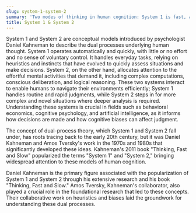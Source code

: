 ```yaml
---
slug: system-1-system-2
summary: 'Two modes of thinking in human cognition: System 1 is fast, automatic, and intuitive, while System 2 is slow, deliberate, and analytical.'
title: System 1 & System 2
---
```


System 1 and System 2 are conceptual models introduced by psychologist Daniel Kahneman to describe the dual processes underlying human thought. System 1 operates automatically and quickly, with little or no effort and no sense of voluntary control. It handles everyday tasks, relying on heuristics and instincts that have evolved to quickly assess situations and make decisions. System 2, on the other hand, allocates attention to the effortful mental activities that demand it, including complex computations, conscious deliberation, and logical reasoning. These two systems interact to enable humans to navigate their environments efficiently; System 1 handles routine and rapid judgments, while System 2 steps in for more complex and novel situations where deeper analysis is required. Understanding these systems is crucial in fields such as behavioral economics, cognitive psychology, and artificial intelligence, as it informs how decisions are made and how cognitive biases can affect judgment.

The concept of dual-process theory, which System 1 and System 2 fall under, has roots tracing back to the early 20th century, but it was Daniel Kahneman and Amos Tversky's work in the 1970s and 1980s that significantly developed these ideas. Kahneman's 2011 book "Thinking, Fast and Slow" popularized the terms "System 1" and "System 2," bringing widespread attention to these models of human cognition.

Daniel Kahneman is the primary figure associated with the popularization of System 1 and System 2 through his extensive research and his book "Thinking, Fast and Slow." Amos Tversky, Kahneman's collaborator, also played a crucial role in the foundational research that led to these concepts. Their collaborative work on heuristics and biases laid the groundwork for understanding these dual processes.